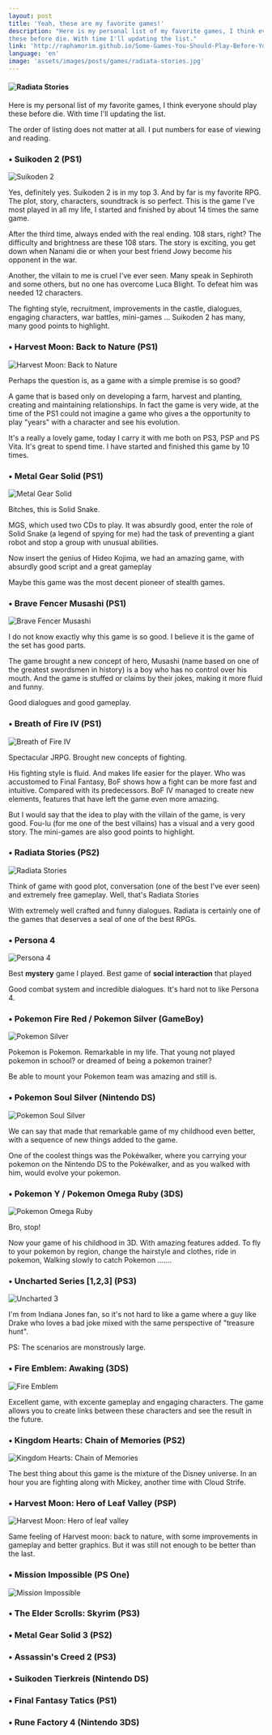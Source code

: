 ```yaml
---
layout: post
title: 'Yeah, these are my favorite games!'
description: "Here is my personal list of my favorite games, I think everyone should play
these before die. With time I'll updating the list."
link: 'http://raphamorim.github.io/Some-Games-You-Should-Play-Before-You-Die '
language: 'en'
image: 'assets/images/posts/games/radiata-stories.jpg'
---
```


#### <img src="/assets/images/posts/games/radiata-stories.jpg" alt="Radiata Stories" />

Here is my personal list of my favorite games, I think everyone should play
these before die. With time I'll updating the list.

<!-- more -->

The order of listing does not matter at all. I put numbers for ease of viewing
and reading.

### • Suikoden 2 (PS1)

![Suikoden 2](/assets/images/posts/games/suikoden.jpg)

Yes, definitely yes. Suikoden 2 is in my top 3. And by far is my favorite RPG. The plot, story, characters, soundtrack is so perfect. This is the game I've most played in all my life, I started and finished by about 14 times the same game.

After the third time, always ended with the real ending. 108 stars, right? The difficulty and brightness are these 108 stars. The story is exciting, you get down when Nanami die or when your best friend Jowy become his opponent in the war.

Another, the villain to me is cruel I've ever seen. Many speak in Sephiroth and some others, but no one has overcome Luca Blight. To defeat him was needed 12 characters.

The fighting style, recruitment, improvements in the castle, dialogues, engaging characters, war battles, mini-games ... Suikoden 2 has many, many good points to highlight.

### • Harvest Moon: Back to Nature (PS1)

![Harvest Moon: Back to Nature](/assets/images/posts/games/hm-back-to-nature.jpg)

Perhaps the question is, as a game with a simple premise is so good?

A game that is based only on developing a farm, harvest and planting, creating and maintaining relationships. In fact the game is very wide, at the time of the PS1 could not imagine a game who gives a the opportunity to play "years" with a character and see his evolution.

It's a really a lovely game, today I carry it with me both on PS3, PSP and PS Vita. It's great to spend time. I have started and finished this game by 10 times.

### •  Metal Gear Solid (PS1)

![Metal Gear Solid](/assets/images/posts/games/mgs.jpg)

Bitches, this is Solid Snake.

MGS, which used two CDs to play. It was absurdly good, enter the role of Solid Snake (a legend of spying for me) had the task of preventing a giant robot and stop a group with unusual abilities.

Now insert the genius of Hideo Kojima, we had an amazing game, with absurdly good script and a great gameplay

Maybe this game was the most decent pioneer of stealth games.

### • Brave Fencer Musashi (PS1)

![Brave Fencer Musashi](/assets/images/posts/games/brave-fencer-musashi.jpg)

I do not know exactly why this game is so good. I believe it is the game of the set has good parts.

The game brought a new concept of hero, Musashi (name based on one of the greatest swordsmen in history) is a boy who has no control over his mouth. And the game is stuffed or claims by their jokes, making it more fluid and funny.

Good dialogues and good gameplay.

### • Breath of Fire IV (PS1)

![Breath of Fire IV](/assets/images/posts/games/Breath-of-Fire-IV.jpg)

Spectacular JRPG. Brought new concepts of fighting.

His fighting style is fluid. And makes life easier for the player. Who was accustomed to Final Fantasy, BoF shows how a fight can be more fast and intuitive. Compared with its predecessors. BoF IV managed to create new elements, features that have left the game even more amazing.

But I would say that the idea to play with the villain of the game, is very good. Fou-lu (for me one of the best villains) has a visual and a very good story. The mini-games are also good points to highlight.

### • Radiata Stories (PS2)

![Radiata Stories](/assets/images/posts/games/radiata-stories.jpg)

Think of game with good plot, conversation (one of the best I've ever seen) and extremely free gameplay. Well, that's Radiata Stories

With extremely well crafted and funny dialogues. Radiata is certainly one of the games that deserves a seal of one of the best RPGs.

### • Persona 4

![Persona 4](/assets/images/posts/games/persona-4.jpg)

Best **mystery** game I played. Best game of **social interaction** that played

Good combat system and incredible dialogues. It's hard not to like Persona 4.

### • Pokemon Fire Red / Pokemon Silver (GameBoy)

![Pokemon Silver](/assets/images/posts/games/pokemon-silver.jpg)

Pokemon is Pokemon. Remarkable in my life. That young not played pokemon in school? or dreamed of being a pokemon trainer?

Be able to mount your Pokemon team was amazing and still is.

### • Pokemon Soul Silver (Nintendo DS)

![Pokemon Soul Silver](/assets/images/posts/games/pokemon-soul-silver.jpg)

We can say that made that remarkable game of my childhood even better, with a sequence of new things added to the game.

One of the coolest things was the Pokéwalker, where you carrying your pokemon on the Nintendo DS to the Pokéwalker, and as you walked with him, would evolve your pokemon.

### • Pokemon Y / Pokemon Omega Ruby (3DS)

![Pokemon Omega Ruby](/assets/images/posts/games/pokemon-omega-ruby.jpg)

Bro, stop!

Now your game of his childhood in 3D. With amazing features added. To fly to your pokemon by region, change the hairstyle and clothes, ride in pokemon, Walking slowly to catch Pokemon .......

### • Uncharted Series [1,2,3] (PS3)

![Uncharted 3](/assets/images/posts/games/uncharted-3.jpg)

I'm from Indiana Jones fan, so it's not hard to like a game where a guy like Drake who loves a bad joke mixed with the same perspective of "treasure hunt".

PS: The scenarios are monstrously large.

### • Fire Emblem: Awaking (3DS)

![Fire Emblem](/assets/images/posts/games/fire_emblem_awaking.jpg)

Excellent game, with excente gameplay and engaging characters. The game allows
you to create links between these characters and see the result in the future.

### • Kingdom Hearts: Chain of Memories (PS2)

![Kingdom Hearts: Chain of
Memories](/assets/images/posts/games/kingdom_hearts_chains.jpg)

The best thing about this game is the mixture of the Disney universe. In an hour
you are fighting along with Mickey, another time with Cloud Strife.

### • Harvest Moon: Hero of Leaf Valley (PSP)

![Harvest Moon: Hero of leaf
valley](/assets/images/posts/games/harvest_moon_hero_of_leaf_valley.jpg)

Same feeling of Harvest moon: back to nature, with some improvements in gameplay
and better graphics. But it was still not enough to be better than the last.

### • Mission Impossible (PS One)

![Mission Impossible](/assets/images/posts/games/mission-impossible.jpg)

### • The Elder Scrolls: Skyrim (PS3)

### • Metal Gear Solid 3 (PS2)

### • Assassin's Creed 2 (PS3)

### • Suikoden Tierkreis (Nintendo DS)

### • Final Fantasy Tatics (PS1)

### • Rune Factory 4 (Nintendo 3DS)

